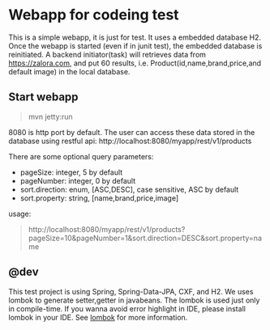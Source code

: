 # Webapp for codeing test

This is a simple webapp, it is just for test. It uses a embedded database H2.
Once the webapp is started (even if in junit test), the embedded database is reinitiated. A backend initiator(task) will retrieves data from https://zalora.com, and put 60 results, i.e. Product(id,name,brand,price,and default image) in the local database.

## Start webapp
> mvn jetty:run

8080 is http port by default.
The user can access these data stored in the database using restful api:
http://localhost:8080/myapp/rest/v1/products

There are some optional query parameters:
  - pageSize: integer, 5 by default  
  - pageNumber: integer, 0 by default
  - sort.direction: enum, [ASC,DESC], case sensitive, ASC by default 
  - sort.property: string, [name,brand,price,image]

usage:
> http://localhost:8080/myapp/rest/v1/products?pageSize=10&pageNumber=1&sort.direction=DESC&sort.property=name

## @dev
This test project is using Spring, Spring-Data-JPA, CXF, and H2.
We uses lombok to generate setter,getter in javabeans. The lombok is used just only in compile-time. If you wanna avoid error highlight in IDE, please install lombok in your IDE. See [lombok] for more information.

[lombok]: https://projectlombok.org/

